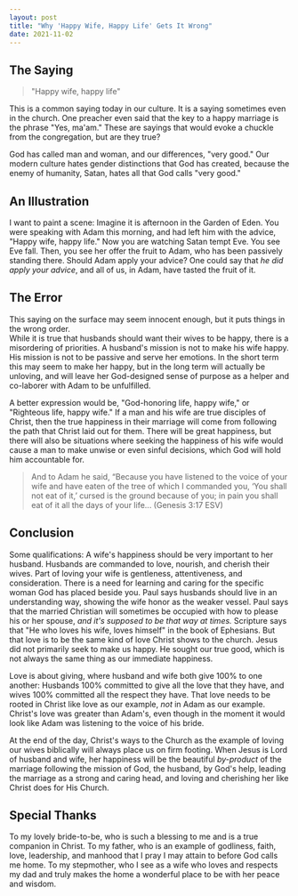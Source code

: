 ```yaml
---
layout: post
title: "Why 'Happy Wife, Happy Life' Gets It Wrong"
date: 2021-11-02
---
```

## The Saying 
> "Happy wife, happy life"   

This is a common saying today in our culture. It is a saying sometimes even in the church. One preacher even said that the key to a happy marriage is the phrase "Yes, ma'am." These are sayings that would evoke a chuckle from the congregation, but are they true?

God has called man and woman, and our differences, "very good." Our modern culture hates gender distinctions that God has created, because the enemy of humanity, Satan, hates all that God calls "very good."

## An Illustration
I want to paint a scene: Imagine it is afternoon in the Garden of Eden. You were speaking with Adam this morning, and had left him with the advice, "Happy wife, happy life." Now you are watching Satan tempt Eve. You see Eve fall. Then, you see her offer the fruit to Adam, who has been passively standing there. 
Should Adam apply your advice?
One could say that *he did apply your advice*, and all of us, in Adam, have tasted the fruit of it. 

## The Error
This saying on the surface may seem innocent enough, but it puts things in the wrong order.   
While it is true that husbands should want their wives to be happy, there is a misordering of priorities. A husband's mission is not to make his wife happy. His mission is not to be passive and serve her emotions. In the short term this may seem to make her happy, but in the long term will actually be unloving, and will leave her God-designed sense of purpose as a helper and co-laborer with Adam to be unfulfilled.  

A better expression would be, "God-honoring life, happy wife," or "Righteous life, happy wife." If a man and his wife are true disciples of Christ, then the true happiness in their marriage will come from following the path that Christ laid out for them. There will be great happiness, but there will also be situations where seeking the happiness of his wife would cause a man to make unwise or even sinful decisions, which God will hold him accountable for.

> And to Adam he said,
> “Because you have listened to the voice of your wife
> 	and have eaten of the tree
> of which I commanded you,
> 	‘You shall not eat of it,’
> cursed is the ground because of you;
> 	in pain you shall eat of it all the days of your life... (Genesis 3:17 ESV)

## Conclusion 
Some qualifications: A wife's happiness should be very important to her husband. Husbands are commanded to love, nourish, and cherish their wives. Part of loving your wife is gentleness, attentiveness, and consideration. There is a need for learning and caring for the specific woman God has placed beside you. Paul says husbands should live in an understanding way, showing the wife honor as the weaker vessel. Paul says that the married Christian will sometimes be occupied with how to please his or her spouse, *and it's supposed to be that way at times.* Scripture says that "He who loves his wife, loves himself" in the book of Ephesians. But that love is to be the same kind of love Christ shows to the church. Jesus did not primarily seek to make us happy. He sought our true good, which is not always the same thing as our immediate happiness.

Love is about giving, where husband and wife both give 100% to one another: Husbands 100% committed to give all the love that they have, and wives 100% committed all the respect they have. That love needs to be rooted in Christ like love as our example, *not* in Adam as our example. Christ's love was greater than Adam's, even though in the moment it would look like Adam was listening to the voice of his bride.

At the end of the day, Christ's ways to the Church as the example of loving our wives biblically will always place us on firm footing. When Jesus is Lord of husband and wife, her happiness will be the beautiful *by-product* of the marriage following the mission of God, the husband, by God's help, leading the marriage as a strong and caring head, and loving and cherishing her like Christ does for His Church. 

## Special Thanks 
To my lovely bride-to-be, who is such a blessing to me and is a true companion in Christ.
To my father, who is an example of godliness, faith, love, leadership, and manhood that I pray I may attain to before God calls me home.
To my stepmother, who I see as a wife who loves and respects my dad and truly makes the home a wonderful place to be with her peace and wisdom.